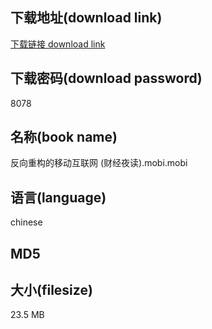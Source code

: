 ## 下载地址(download link)
[下载链接 download link](https://tutu365.netlify.app/?s=%E5%8F%8D%E5%90%91%E9%87%8D%E6%9E%84%E7%9A%84%E7%A7%BB%E5%8A%A8%E4%BA%92%E8%81%94%E7%BD%91+%28%E8%B4%A2%E7%BB%8F%E5%A4%9C%E8%AF%BB%29.mobi)

## 下载密码(download password)
8078

## 名称(book name)
反向重构的移动互联网 (财经夜读).mobi.mobi

## 语言(language)
chinese

## MD5


## 大小(filesize)
23.5 MB
